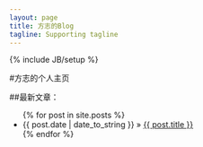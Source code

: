 ```yaml
---
layout: page
title: 方志的Blog
tagline: Supporting tagline
---
```

{% include JB/setup %}

#方志的个人主页


##最新文章：

<ul class="posts">
  {% for post in site.posts %}
    <li><span>{{ post.date | date_to_string }}</span> &raquo; <a href="{{ BASE_PATH }}{{ post.url }}">{{ post.title }}</a></li>
  {% endfor %}
</ul>

